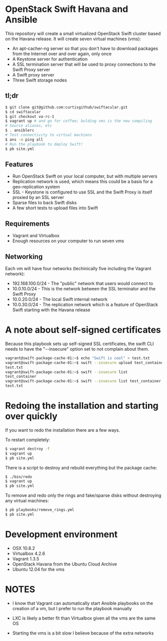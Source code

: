# OpenStack Swift Havana and Ansible

This repository will create a small virtualized OpenStack Swift cluster based on the Havana release. It will create seven virtual machines (vms):

* An apt-cacher-ng server so that you don't have to download packages from the Internet over and over again, only once
* A Keystone server for authentication
* A SSL termination server that will be used to proxy connections to the Swift Proxy server
* A Swift proxy server
* Three Swift storage nodes

## tl;dr

```bash
$ git clone git@github.com:curtisgithub/swiftacular.git
$ cd swiftacular
$ git checkout va-rc-1
$ vagrant up # and go for coffee; bulding vms is the new compiling
# Source aliases, etc
$ . ansiblerc
# Test connectivity to virtual machiens
$ ans -m ping all
# Run the playbook to deploy Swift!
$ pb site.yml
```
## Features

* Run OpenStack Swift on your local computer, but with multiple servers
* Replication network is used, which means this could be a basis for a geo-replication system
* SSL - Keystone is configured to use SSL and the Swift Proxy is itself proxied by an SSL server
* Sparse files to back Swift disks
* A few short tests to upload files into Swift

## Requirements

* Vagrant and Virtualbox
* Enough resources on your computer to run seven vms

## Networking

Each vm will have four networks (techinically five including the Vagrant network):

* 192.168.100.0/24 - The "public" network that users would connect to
* 10.0.10.0/24 - This is the network between the SSL terminator and the Swift Proxy
* 10.0.20.0/24 - The local Swift internal network
* 10.0.30.0/24 - The replication network which is a feature of OpenStack Swift starting with the Havana release

# A note about self-signed certificates

Because this playbook sets up self-signed SSL certificates, the swift CLI needs to have the "--insecure" option set to not complain about them.

```bash
vagrant@swift-package-cache-01:~$ echo "Swift is cool" > test.txt
vagrant@swift-package-cache-01:~$ swift --insecure upload test_container test.txt 
test.txt
vagrant@swift-package-cache-01:~$ swift --insecure list
test_container
vagrant@swift-package-cache-01:~$ swift --insecure list test_container
test.txt
```
# Redoing the installation and starting over quickly

If you want to redo the installation there are a few ways. 

To restart completely:

```bash
$ vagrant destroy -f
$ vagrant up
$ pb site.yml
```

There is a script to destroy and rebuild everything but the package cache:

```bash
$ ./bin/redo
$ vagrant up
$ pb site.yml
```

To remove and redo only the rings and fake/sparse disks without destroying any virtual machines:

```bash
$ pb playbooks/remove_rings.yml
$ pb site.yml
```

# Development environment

* OSX 10.8.2
* Virtualbox 4.2.6
* Vagrant 1.3.5
* OpenStack Havana from the Ubuntu Cloud Archive
* Ubuntu 12.04 for the vms


# NOTES

* I know that Vagrant can automatically start Ansible playbooks on the creation of a vm, but I prefer to run the playbook manually

* LXC is likely a better fit than Virtualbox given all the vms are the same OS
* Starting the vms is a bit slow I believe because of the extra networks

